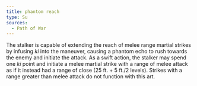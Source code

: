```yaml
---
title: phantom reach
type: Su
sources:
  - Path of War
---
```


The stalker is capable of extending the reach of melee range martial strikes by infusing *ki* into the maneuver, causing a phantom echo to rush towards the enemy and initiate the attack. As a swift action, the stalker may spend one *ki* point and initiate a melee martial strike with a range of melee attack as if it instead had a range of close (25 ft. + 5 ft./2 levels). Strikes with a range greater than melee attack do not function with this art.
